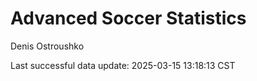 # Advanced Soccer Statistics
Denis Ostroushko

<!-- gfm -->

Last successful data update: 2025-03-15 13:18:13 CST
